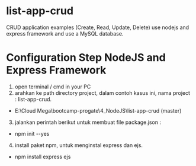 # list-app-crud

CRUD application examples (Create, Read, Update, Delete) use nodejs and express framework and use a MySQL database.

# Configuration Step NodeJS and Express Framework

1. open terminal / cmd in your PC
2. arahkan ke path directory project, dalam contoh kasus ini, nama project : list-app-crud.

- E:\Cloud Mega\bootcamp-progate\4_NodeJS\list-app-crud (master)

3. jalankan perintah berikut untuk membuat file package.json :

- npm init --yes

4. install paket npm, untuk menginstal express dan ejs.

- npm install express ejs

